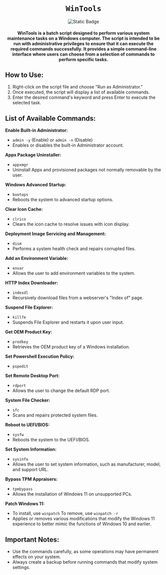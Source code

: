 <div align="center">
    
# `WinTools`
![Static Badge](https://img.shields.io/badge/22H2-RELEASE-brightgreen)
#### WinTools is a batch script designed to perform various system maintenance tasks on a Windows computer. The script is intended to be run with administrative privileges to ensure that it can execute the required commands successfully. It provides a simple command-line interface where users can choose from a selection of commands to perform specific tasks.
</div>

## How to Use:

1. Right-click on the script file and choose "Run as Administrator."
2. Once executed, the script will display a list of available commands.
3. Enter the desired command's keyword and press Enter to execute the selected task.

## List of Available Commands:

**Enable Built-in Administrator:**

   - `admin -y` (Enable) or `admin -n` (Disable)
   - Enables or disables the built-in Administrator account.

**Appx Package Uninstaller:**

   - `appxmgr`
   - Uninstall Appx and provisioned packages not normally removable by the user.

**Windows Advanced Startup:**

   - `bootops`
   - Reboots the system to advanced startup options.

**Clear Icon Cache:**

   - `clrico`
   - Clears the icon cache to resolve issues with icon display.

**Deployment Image Servicing and Management:**

   - `dism`
   - Performs a system health check and repairs corrupted files.

**Add an Environment Variable:**

   - `envar`
   - Allows the user to add environment variables to the system. 

**HTTP Index Downloader:**

   - `indexdl`
   - Recursively download files from a webserver's "Index of" page.

**Suspend File Explorer:**

   - `killfe`
   - Suspends File Explorer and restarts it upon user input.

**Get OEM Product Key:**

   - `prodkey`
   - Retrieves the OEM product key of a Windows installation.

**Set Powershell Execution Policy:**

   - `pspedit`

**Set Remote Desktop Port:**

   - `rdport`
   - Allows the user to change the default RDP port.

**System File Checker:**

   - `sfc`
   - Scans and repairs protected system files.

**Reboot to UEFI/BIOS:**

   - `sysfw`
   - Reboots the system to the UEFI/BIOS.

**Set System Information:**

   - `sysinfo`
   - Allows the user to set system information, such as manufacturer, model, and support URL.

**Bypass TPM Appraisers:**

   - `tpmbypass`
   - Allows the installation of Windows 11 on unsupported PCs.

**Patch Windows 11:**

   - To install, use `winpatch` To remove, use `winpatch -r`
   - Applies or removes various modifications that modify the Windows 11 experience to better mimic the functions of Windows 10 and earlier.

## Important Notes:

- Use the commands carefully, as some operations may have permanent effects on your system.
- Always create a backup before running commands that modify system settings.
